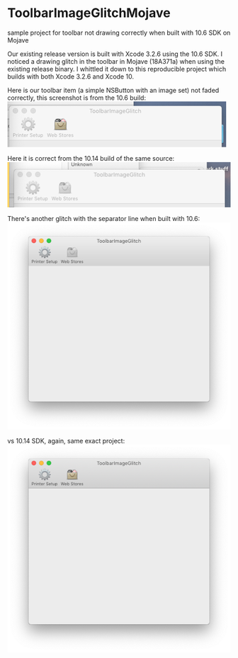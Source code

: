 # ToolbarImageGlitchMojave
sample project for toolbar not drawing correctly when built with 10.6 SDK on Mojave

Our existing release version is built with Xcode 3.2.6 using the 10.6 SDK. I noticed a drawing glitch in the toolbar in Mojave (18A371a) when using the existing release binary. I whittled it down to this reproducible project which builds with both Xcode 3.2.6 and Xcode 10.

Here is our toolbar item (a simple NSButton with an image set) not faded correctly, this screenshot is from the 10.6 build:
![10.6 background](build%20with%2010.6%20SDK%20background.png)


Here it is correct from the 10.14 build of the same source:
![10.14 background](build%20with%2010.14%20SDK%20background.png)


There's another glitch with the separator line when built with 10.6:
![10.6 forground](build%20with%2010.6%20SDK%20foreground.png)


vs 10.14 SDK, again, same exact project:
![10.14 forground](build%20with%2010.14%20SDK%20foreground.png)
